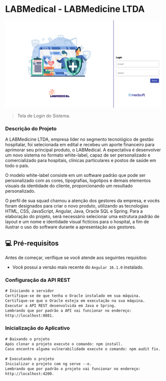 # LABMedical - LABMedicine LTDA

<img src=".../../src/assets/projeto.png" alt="tela-de-login">

> Tela de Login do Sistema.

### Descrição do Projeto

A LABMedicine LTDA, empresa líder no segmento tecnológico de gestão hospitalar, foi selecionada em edital e recebeu um aporte financeiro para aprimorar seu principal produto, o LABMedical. A expectativa é desenvolver um novo sistema no formato white-label, capaz de ser personalizado e comercializado para hospitais, clínicas particulares e postos de saúde em todo o país.

O modelo white-label consiste em um software padrão que pode ser personalizado com as cores, tipografias, logotipos e demais elementos visuais da identidade do cliente, proporcionando um resultado personalizado.

O perfil de sua squad chamou a atenção dos gestores da empresa, e vocês foram designados para criar o novo produto, utilizando as tecnologias HTML, CSS, JavaScript, Angular, Java, Oracle SQL e Spring. Para a elaboração do projeto, será necessário selecionar uma estrutura padrão de layout e um nome e identidade visual fictícios para o hospital, a fim de ilustrar o uso do software durante a apresentação aos gestores.


## 💻 Pré-requisitos

Antes de começar, verifique se você atende aos seguintes requisitos:

<!---Estes são apenas requisitos de exemplo. Adicionar, duplicar ou remover conforme necessário--->

- Você possui a versão mais recente do `Angular 16.1.0` instalado.

### Configuração da API REST

```
# Iniciando o servidor
Certifique-se de que tenha o Oracle instalado em sua máquina.
Certifique-se que o Oracle esteja em executação na sua máquina.
Executar a API REST desenvolvida em Java e Spring.
Lembrando que por padrão a API vai funcionar no endereço: http://localhost:8081.
```


### Inicialização do Aplicativo

```
# Baixando o projeto
Após clonar o projeto execute o comando: npm install.
Caso encontre alguma vulnerabilidade execute o comando: npm audit fix.

# Executando o projeto
Inicializar o projeto com ng serve --o.
Lembrando que por padrão o projeto vai funcionar no endereço: http://localhost:4200.
```
